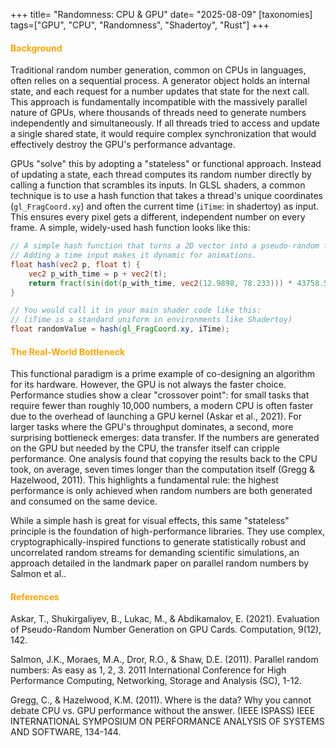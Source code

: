 +++
title= "Randomness: CPU & GPU"
date= "2025-08-09"
[taxonomies]
tags=["GPU", "CPU", "Randomness", "Shadertoy", "Rust"]
+++

#### <span style="color:orange;"> Background </span>


Traditional random number generation, common on CPUs in languages, often relies on a sequential process. A generator object holds an internal state, and each request for a number updates that state for the next call. This approach is fundamentally incompatible with the massively parallel nature of GPUs, where thousands of threads need to generate numbers independently and simultaneously. If all threads tried to access and update a single shared state, it would require complex synchronization that would effectively destroy the GPU's performance advantage.

GPUs "solve" this by adopting a "stateless" or functional approach. Instead of updating a state, each thread computes its random number directly by calling a function that scrambles its inputs. In GLSL shaders, a common technique is to use a hash function that takes a thread's unique coordinates (`gl_FragCoord.xy`) and often the current time (`iTime`: in shadertoy) as input. This ensures every pixel gets a different, independent number on every frame. A simple, widely-used hash function looks like this:

```glsl
// A simple hash function that turns a 2D vector into a pseudo-random float.
// Adding a time input makes it dynamic for animations.
float hash(vec2 p, float t) {
    vec2 p_with_time = p + vec2(t);
    return fract(sin(dot(p_with_time, vec2(12.9898, 78.233))) * 43758.5453);
}

// You would call it in your main shader code like this:
// (iTime is a standard uniform in environments like Shadertoy)
float randomValue = hash(gl_FragCoord.xy, iTime);
```
#### <span style="color:orange;">The Real-World Bottleneck</span>


This functional paradigm is a prime example of co-designing an algorithm for its hardware. However, the GPU is not always the faster choice. Performance studies show a clear "crossover point": for small tasks that require fewer than roughly 10,000 numbers, a modern CPU is often faster due to the overhead of launching a GPU kernel (Askar et al., 2021).
For larger tasks where the GPU's throughput dominates, a second, more surprising bottleneck emerges: data transfer. If the numbers are generated on the GPU but needed by the CPU, the transfer itself can cripple performance. One analysis found that copying the results back to the CPU took, on average, seven times longer than the computation itself (Gregg & Hazelwood, 2011). This highlights a fundamental rule: the highest performance is only achieved when random numbers are both generated and consumed on the same device.

While a simple hash is great for visual effects, this same "stateless" principle is the foundation of high-performance libraries. They use complex, cryptographically-inspired functions to generate statistically robust and uncorrelated random streams for demanding scientific simulations, an approach detailed in the landmark paper on parallel random numbers by Salmon et al..

#### <span style="color:orange;"> References </span>

Askar, T., Shukirgaliyev, B., Lukac, M., & Abdikamalov, E. (2021). Evaluation of Pseudo-Random Number Generation on GPU Cards. Computation, 9(12), 142.

Salmon, J.K., Moraes, M.A., Dror, R.O., & Shaw, D.E. (2011). Parallel random numbers: As easy as 1, 2, 3. 2011 International Conference for High Performance Computing, Networking, Storage and Analysis (SC), 1-12.

Gregg, C., & Hazelwood, K.M. (2011). Where is the data? Why you cannot debate CPU vs. GPU performance without the answer. (IEEE ISPASS) IEEE INTERNATIONAL SYMPOSIUM ON PERFORMANCE ANALYSIS OF SYSTEMS AND SOFTWARE, 134-144.

